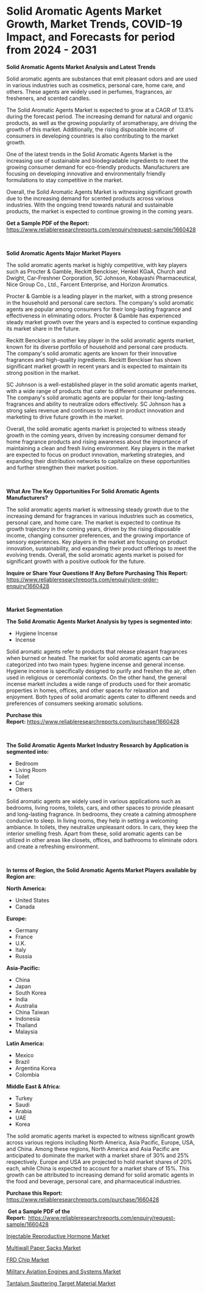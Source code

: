 <p><h1>Solid Aromatic Agents Market Growth, Market Trends, COVID-19 Impact, and Forecasts for period from 2024 - 2031</h1></p><p><strong>Solid Aromatic Agents Market Analysis and Latest Trends</strong></p>
<p><p>Solid aromatic agents are substances that emit pleasant odors and are used in various industries such as cosmetics, personal care, home care, and others. These agents are widely used in perfumes, fragrances, air fresheners, and scented candles.</p><p>The Solid Aromatic Agents Market is expected to grow at a CAGR of 13.8% during the forecast period. The increasing demand for natural and organic products, as well as the growing popularity of aromatherapy, are driving the growth of this market. Additionally, the rising disposable income of consumers in developing countries is also contributing to the market growth.</p><p>One of the latest trends in the Solid Aromatic Agents Market is the increasing use of sustainable and biodegradable ingredients to meet the growing consumer demand for eco-friendly products. Manufacturers are focusing on developing innovative and environmentally friendly formulations to stay competitive in the market.</p><p>Overall, the Solid Aromatic Agents Market is witnessing significant growth due to the increasing demand for scented products across various industries. With the ongoing trend towards natural and sustainable products, the market is expected to continue growing in the coming years.</p></p>
<p><strong>Get a Sample PDF of the Report:&nbsp;</strong> <a href="https://www.reliableresearchreports.com/enquiry/request-sample/1660428">https://www.reliableresearchreports.com/enquiry/request-sample/1660428</a></p>
<p>&nbsp;</p>
<p><strong>Solid Aromatic Agents Major Market Players</strong></p>
<p><p>The solid aromatic agents market is highly competitive, with key players such as Procter & Gamble, Reckitt Benckiser, Henkel KGaA, Church and Dwight, Car-Freshner Corporation, SC Johnson, Kobayashi Pharmaceutical, Nice Group Co., Ltd., Farcent Enterprise, and Horizon Aromatics. </p><p>Procter & Gamble is a leading player in the market, with a strong presence in the household and personal care sectors. The company's solid aromatic agents are popular among consumers for their long-lasting fragrance and effectiveness in eliminating odors. Procter & Gamble has experienced steady market growth over the years and is expected to continue expanding its market share in the future.</p><p>Reckitt Benckiser is another key player in the solid aromatic agents market, known for its diverse portfolio of household and personal care products. The company's solid aromatic agents are known for their innovative fragrances and high-quality ingredients. Reckitt Benckiser has shown significant market growth in recent years and is expected to maintain its strong position in the market.</p><p>SC Johnson is a well-established player in the solid aromatic agents market, with a wide range of products that cater to different consumer preferences. The company's solid aromatic agents are popular for their long-lasting fragrances and ability to neutralize odors effectively. SC Johnson has a strong sales revenue and continues to invest in product innovation and marketing to drive future growth in the market.</p><p>Overall, the solid aromatic agents market is projected to witness steady growth in the coming years, driven by increasing consumer demand for home fragrance products and rising awareness about the importance of maintaining a clean and fresh living environment. Key players in the market are expected to focus on product innovation, marketing strategies, and expanding their distribution networks to capitalize on these opportunities and further strengthen their market position.</p></p>
<p>&nbsp;</p>
<p><strong>What Are The Key Opportunities For Solid Aromatic Agents Manufacturers?</strong></p>
<p><p>The solid aromatic agents market is witnessing steady growth due to the increasing demand for fragrances in various industries such as cosmetics, personal care, and home care. The market is expected to continue its growth trajectory in the coming years, driven by the rising disposable income, changing consumer preferences, and the growing importance of sensory experiences. Key players in the market are focusing on product innovation, sustainability, and expanding their product offerings to meet the evolving trends. Overall, the solid aromatic agents market is poised for significant growth with a positive outlook for the future.</p></p>
<p><strong>Inquire or Share Your Questions If Any Before Purchasing This Report:</strong> <a href="https://www.reliableresearchreports.com/enquiry/pre-order-enquiry/1660428">https://www.reliableresearchreports.com/enquiry/pre-order-enquiry/1660428</a></p>
<p>&nbsp;</p>
<p><strong>Market Segmentation</strong></p>
<p><strong>The Solid Aromatic Agents Market Analysis by types is segmented into:</strong></p>
<p><ul><li>Hygiene Incense</li><li>Incense</li></ul></p>
<p><p>Solid aromatic agents refer to products that release pleasant fragrances when burned or heated. The market for solid aromatic agents can be categorized into two main types: hygiene incense and general incense. Hygiene incense is specifically designed to purify and freshen the air, often used in religious or ceremonial contexts. On the other hand, the general incense market includes a wide range of products used for their aromatic properties in homes, offices, and other spaces for relaxation and enjoyment. Both types of solid aromatic agents cater to different needs and preferences of consumers seeking aromatic solutions.</p></p>
<p><strong>Purchase this Report:&nbsp;</strong><a href="https://www.reliableresearchreports.com/purchase/1660428">https://www.reliableresearchreports.com/purchase/1660428</a></p>
<p>&nbsp;</p>
<p><strong>The Solid Aromatic Agents Market Industry Research by Application is segmented into:</strong></p>
<p><ul><li>Bedroom</li><li>Living Room</li><li>Toilet</li><li>Car</li><li>Others</li></ul></p>
<p><p>Solid aromatic agents are widely used in various applications such as bedrooms, living rooms, toilets, cars, and other spaces to provide pleasant and long-lasting fragrance. In bedrooms, they create a calming atmosphere conducive to sleep. In living rooms, they help in setting a welcoming ambiance. In toilets, they neutralize unpleasant odors. In cars, they keep the interior smelling fresh. Apart from these, solid aromatic agents can be utilized in other areas like closets, offices, and bathrooms to eliminate odors and create a refreshing environment.</p></p>
<p>&nbsp;</p>
<p><strong>In terms of Region, the Solid Aromatic Agents Market Players available by Region are:</strong></p>
<p>
    <p> <strong> North America: </strong>
        <ul>
            <li>United States</li>
            <li>Canada</li>
        </ul>
        </p> 
    <p> <strong> Europe: </strong>
        <ul>
            <li>Germany</li>
            <li>France</li>
            <li>U.K.</li>
            <li>Italy</li>
            <li>Russia</li>
        </ul>
        </p> 
    <p> <strong> Asia-Pacific: </strong>
        <ul>
            <li>China</li>
            <li>Japan</li>
            <li>South Korea</li>
            <li>India</li>
            <li>Australia</li>
            <li>China Taiwan</li>
            <li>Indonesia</li>
            <li>Thailand</li>
            <li>Malaysia</li>
        </ul>
        </p> 
    <p> <strong> Latin America: </strong>
        <ul>
            <li>Mexico</li>
            <li>Brazil</li>
            <li>Argentina Korea</li>
            <li>Colombia</li>
        </ul>
        </p> 
    <p> <strong> Middle East & Africa: </strong>
        <ul>
            <li>Turkey</li>
            <li>Saudi</li>
            <li>Arabia</li>
            <li>UAE</li>
            <li>Korea</li>
        </ul>
    </p>
    </p>
<p><p>The solid aromatic agents market is expected to witness significant growth across various regions including North America, Asia Pacific, Europe, USA, and China. Among these regions, North America and Asia Pacific are anticipated to dominate the market with a market share of 30% and 25% respectively. Europe and USA are projected to hold market shares of 20% each, while China is expected to account for a market share of 15%. This growth can be attributed to increasing demand for solid aromatic agents in the food and beverage, personal care, and pharmaceutical industries.</p></p>
<p><strong>Purchase this Report: </strong><a href="https://www.reliableresearchreports.com/purchase/1660428">https://www.reliableresearchreports.com/purchase/1660428</a></p>
<p>&nbsp;<strong>Get a Sample PDF of the Report:&nbsp;&nbsp;</strong><a href="https://www.reliableresearchreports.com/enquiry/request-sample/1660428">https://www.reliableresearchreports.com/enquiry/request-sample/1660428</a></p>
<p><strong></strong></p>
<p><p><a href="https://silk-columnist-571.notion.site/Injectable-Reproductive-Hormone-Market-Centers-on-Aspects-such-as-Market-Growth-Market-Share-Marke-d75a323df4ed401bb878e0391287b2f9">Injectable Reproductive Hormone Market</a></p><p><a href="https://view.publitas.com/reportprime-1/multiwall-paper-sacks-market-size-market-share-and-global-market-analysis-report-2024-2031/">Multiwall Paper Sacks Market</a></p><p><a href="https://view.publitas.com/reportprime-1/frd-chip-market-a-comprehensive-report-of-its-market-share-growth-trends-2024-2031/">FRD Chip Market</a></p><p><a href="https://cat-emmental-94b.notion.site/Military-Aviation-Engines-and-Systems-Market-Size-Market-Share-and-Global-Market-Analysis-Report-2-1d336bf72f674b52a4647b01d8c0a261">Military Aviation Engines and Systems Market</a></p><p><a href="https://cat-emmental-94b.notion.site/Tantalum-Sputtering-Target-Material-Market-Challenges-Opportunities-and-Growth-Drivers-and-Major--80cbbedb75d045b69d79019cad0fc89b">Tantalum Sputtering Target Material Market</a></p></p>